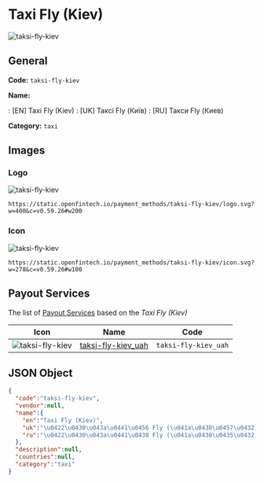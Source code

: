 
# Taxi Fly (Kiev) 
![taksi-fly-kiev](https://static.openfintech.io/payment_methods/taksi-fly-kiev/logo.svg?w=400&c=v0.59.26#w200)  

## General 
**Code:** `taksi-fly-kiev` 
 
**Name:** 
 
:	[EN] Taxi Fly (Kiev) 
:	[UK] Таксі Fly (Київ) 
:	[RU] Такси Fly (Киев) 
 
**Category:** `taxi` 
 

## Images 

### Logo 
![taksi-fly-kiev](https://static.openfintech.io/payment_methods/taksi-fly-kiev/logo.svg?w=400&c=v0.59.26#w200)  

```
https://static.openfintech.io/payment_methods/taksi-fly-kiev/logo.svg?w=400&c=v0.59.26#w200
```  

### Icon 
![taksi-fly-kiev](https://static.openfintech.io/payment_methods/taksi-fly-kiev/icon.svg?w=278&c=v0.59.26#w100)  

```
https://static.openfintech.io/payment_methods/taksi-fly-kiev/icon.svg?w=278&c=v0.59.26#w100
```  

## Payout Services 
 
The list of [Payout Services](/payout-services/) based on the _Taxi Fly (Kiev)_ 

|Icon|Name|Code| 
|:---:|:---:|:---:| 
|![taksi-fly-kiev](https://static.openfintech.io/payout_methods/taksi-fly-kiev/icon.svg?w=278&c=v0.59.26#w40) |[taksi-fly-kiev_uah](/payout-services/taksi-fly-kiev_uah/)|`taksi-fly-kiev_uah`| 
 

## JSON Object 

```json
{
  "code":"taksi-fly-kiev",
  "vendor":null,
  "name":{
    "en":"Taxi Fly (Kiev)",
    "uk":"\u0422\u0430\u043a\u0441\u0456 Fly (\u041a\u0438\u0457\u0432)",
    "ru":"\u0422\u0430\u043a\u0441\u0438 Fly (\u041a\u0438\u0435\u0432)"
  },
  "description":null,
  "countries":null,
  "category":"taxi"
}
```  
